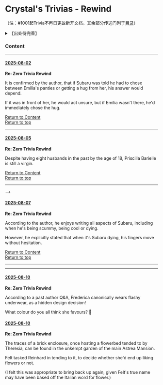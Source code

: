 # Crystal's Trivias - Rewind

（注：#1001起Trivia不再日更故新开文档。其余部分传送门列于[目录](https://github.com/CanopusEtaCarinae/Crystal_Daily_Trivia/tree/master/readme_1000#content)）

<details>
<summary>【出处待完善】</summary>

<!--[1063](#re-zero-trivia-1063)-->

<!--
十周年问答资源待补：
-->

</details>

### Content

<!--[1-900](https://github.com/CanopusEtaCarinae/Crystal_Daily_Trivia#crystals-daily-trivias) &zwnj; [901-1000](https://github.com/CanopusEtaCarinae/Crystal_Daily_Trivia/blob/master/readme_900/README.md#crystals-daily-trivias---from-901)

[1001-1010](#re-zero-trivia-1001) &zwnj; [1011-1020](#re-zero-trivia-1011) &zwnj; [1021-1030](#re-zero-trivia-1021) &zwnj; [1031-1040](#re-zero-trivia-1031) &zwnj; [1041-1050](#re-zero-trivia-1041) &zwnj; [1051-1060](#re-zero-trivia-1051) [1061-1070](#re-zero-trivia-1061) -->

---

#### [2025-08-02](https://twitter.com/LoremIpsumVerb/status/1951330573760221361)

**Re: Zero Trivia Rewind**

It is confirmed by the author, that if Subaru was told he had to chose between Emilia's panties or getting a hug from her, his answer would depend.

If it was in front of her, he would act unsure, but if Emilia wasn't there, he'd immediately chose the hug.



[Return to Content](#Content)<br/>
[Return to top](#crystals-trivias---rewind)

---

#### [2025-08-05](https://twitter.com/LoremIpsumVerb/status/1952418124822712822)

**Re: Zero Trivia Rewind**

Despite having eight husbands in the past by the age of 18, Priscilla Barielle is still a virgin.



[Return to Content](#Content)<br/>
[Return to top](#crystals-trivias---rewind)

---
<!--
Tappei Nagatsuki is known for referencing many Japanese series and pieces of pop culture in Re: Zero.

Among them, he even made a reference to Attack on Titan in Chapter 15 of Arc 7, after Subaru and the others arrived in the walled city of Guaral.

（七章第15节）

[Return to Content](#Content)<br/>
[Return to top](#crystals-trivias---from-1001)

---
-->
-->
#### [2025-08-07](https://twitter.com/LoremIpsumVerb/status/1953189296208302140)

**Re: Zero Trivia Rewind**

According to the author, he enjoys writing all aspects of Subaru, including when he's being scummy, being cool or dying.

However, he explicitly stated that when it's Subaru dying, his fingers move without hesitation.



[Return to Content](#Content)<br/>
[Return to top](#crystals-trivias---rewind)

---
<!--
Tappei Nagatsuki is known for referencing many Japanese series and pieces of pop culture in Re: Zero.

Among them, he even made a reference to Attack on Titan in Chapter 15 of Arc 7, after Subaru and the others arrived in the walled city of Guaral.

（七章第15节）

[Return to Content](#Content)<br/>
[Return to top](#crystals-trivias---from-1001)
-->

---

#### [2025-08-10](https://twitter.com/LoremIpsumVerb/status/1954256115350245525)

**Re: Zero Trivia Rewind**

According to a past author Q&A, Frederica canonically wears flashy underwear, as a hidden design decision!

What colour do you all think she favours? 🤔

#### [2025-08-10](https://twitter.com/LoremIpsumVerb/status/1955387159449571581)

**Re: Zero Trivia Rewind**

The traces of a brick enclosure, once hosting a flowerbed tended to by Theresia, can be found in the unkempt garden of the main Astrea Mansion.

Felt tasked Reinhard in tending to it, to decide whether she'd end up liking flowers or not.

(I felt this was appropriate to bring back up again, given Felt's true name may have been based off the Italian word for flower.)
